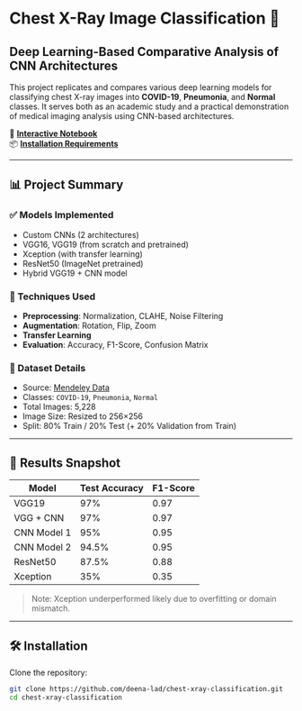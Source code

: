 # Chest X-Ray Image Classification 🩻
## Deep Learning-Based Comparative Analysis of CNN Architectures

This project replicates and compares various deep learning models for classifying chest X-ray images into **COVID-19**, **Pneumonia**, and **Normal** classes. It serves both as an academic study and a practical demonstration of medical imaging analysis using CNN-based architectures.

📓 **[Interactive Notebook](./notebook/Chest_XRay_Classification.ipynb)**  
📦 **[Installation Requirements](./requirements.txt)**

---

## 📊 Project Summary

### ✅ Models Implemented
- Custom CNNs (2 architectures)
- VGG16, VGG19 (from scratch and pretrained)
- Xception (with transfer learning)
- ResNet50 (ImageNet pretrained)
- Hybrid VGG19 + CNN model

### 🧠 Techniques Used
- **Preprocessing**: Normalization, CLAHE, Noise Filtering
- **Augmentation**: Rotation, Flip, Zoom
- **Transfer Learning**
- **Evaluation**: Accuracy, F1-Score, Confusion Matrix

### 📁 Dataset Details
- Source: [Mendeley Data](https://data.mendeley.com/)
- Classes: `COVID-19`, `Pneumonia`, `Normal`
- Total Images: 5,228
- Image Size: Resized to 256×256
- Split: 80% Train / 20% Test (+ 20% Validation from Train)

---

## 🧪 Results Snapshot

| Model         | Test Accuracy | F1-Score |
|---------------|---------------|----------|
| VGG19         | 97%           | 0.97     |
| VGG + CNN     | 97%           | 0.97     |
| CNN Model 1   | 95%           | 0.95     |
| CNN Model 2   | 94.5%         | 0.95     |
| ResNet50      | 87.5%         | 0.88     |
| Xception      | 35%           | 0.35     |

> Note: Xception underperformed likely due to overfitting or domain mismatch.

---

## 🛠️ Installation

Clone the repository:

```bash
git clone https://github.com/deena-lad/chest-xray-classification.git
cd chest-xray-classification
